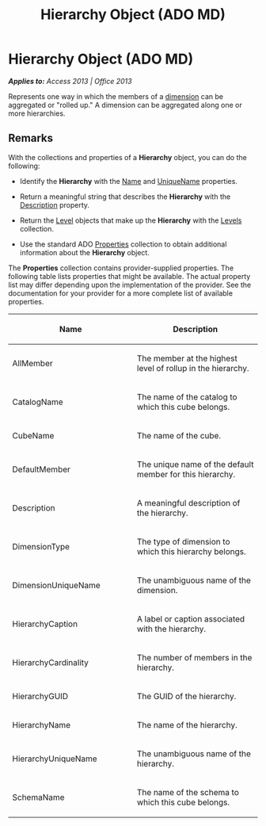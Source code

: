 ﻿---
title: Hierarchy Object (ADO MD)
TOCTitle: Hierarchy Object (ADO MD)
ms:assetid: 26e4e690-59ad-fb87-66b0-f3310df42d0c
ms:mtpsurl: https://msdn.microsoft.com/en-us/library/JJ249031(v=office.15)
ms:contentKeyID: 48543825
ms.date: 09/18/2015
mtps_version: v=office.15
---

# Hierarchy Object (ADO MD)


_**Applies to:** Access 2013 | Office 2013_

Represents one way in which the members of a [dimension](dimension-object-ado-md.md) can be aggregated or "rolled up." A dimension can be aggregated along one or more hierarchies.

## Remarks

With the collections and properties of a **Hierarchy** object, you can do the following:

  - Identify the **Hierarchy** with the [Name](name-property-ado-md.md) and [UniqueName](uniquename-property-ado-md.md) properties.

  - Return a meaningful string that describes the **Hierarchy** with the [Description](description-property-ado-md.md) property.

  - Return the [Level](level-object-ado-md.md) objects that make up the **Hierarchy** with the [Levels](levels-collection-ado-md.md) collection.

  - Use the standard ADO [Properties](properties-collection-ado.md) collection to obtain additional information about the **Hierarchy** object.

The **Properties** collection contains provider-supplied properties. The following table lists properties that might be available. The actual property list may differ depending upon the implementation of the provider. See the documentation for your provider for a more complete list of available properties.

<table>
<colgroup>
<col style="width: 50%" />
<col style="width: 50%" />
</colgroup>
<thead>
<tr class="header">
<th><p>Name</p></th>
<th><p>Description</p></th>
</tr>
</thead>
<tbody>
<tr class="odd">
<td><p>AllMember</p></td>
<td><p>The member at the highest level of rollup in the hierarchy.</p></td>
</tr>
<tr class="even">
<td><p>CatalogName</p></td>
<td><p>The name of the catalog to which this cube belongs.</p></td>
</tr>
<tr class="odd">
<td><p>CubeName</p></td>
<td><p>The name of the cube.</p></td>
</tr>
<tr class="even">
<td><p>DefaultMember</p></td>
<td><p>The unique name of the default member for this hierarchy.</p></td>
</tr>
<tr class="odd">
<td><p>Description</p></td>
<td><p>A meaningful description of the hierarchy.</p></td>
</tr>
<tr class="even">
<td><p>DimensionType</p></td>
<td><p>The type of dimension to which this hierarchy belongs.</p></td>
</tr>
<tr class="odd">
<td><p>DimensionUniqueName</p></td>
<td><p>The unambiguous name of the dimension.</p></td>
</tr>
<tr class="even">
<td><p>HierarchyCaption</p></td>
<td><p>A label or caption associated with the hierarchy.</p></td>
</tr>
<tr class="odd">
<td><p>HierarchyCardinality</p></td>
<td><p>The number of members in the hierarchy.</p></td>
</tr>
<tr class="even">
<td><p>HierarchyGUID</p></td>
<td><p>The GUID of the hierarchy.</p></td>
</tr>
<tr class="odd">
<td><p>HierarchyName</p></td>
<td><p>The name of the hierarchy.</p></td>
</tr>
<tr class="even">
<td><p>HierarchyUniqueName</p></td>
<td><p>The unambiguous name of the hierarchy.</p></td>
</tr>
<tr class="odd">
<td><p>SchemaName</p></td>
<td><p>The name of the schema to which this cube belongs.</p></td>
</tr>
</tbody>
</table>

